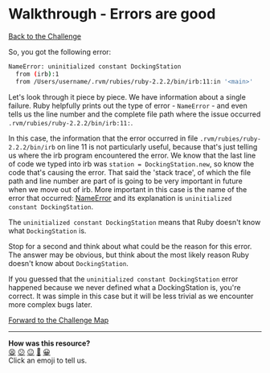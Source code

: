 # Walkthrough - Errors are good

[Back to the Challenge](../4_errors_are_good.md)

So, you got the following error:

```sh
NameError: uninitialized constant DockingStation
  from (irb):1
  from /Users/username/.rvm/rubies/ruby-2.2.2/bin/irb:11:in '<main>'
```

Let's look through it piece by piece.  We have information about a single failure.  Ruby helpfully prints out the type of error - `NameError` - and even tells us the line number and the complete file path where the issue occurred ` .rvm/rubies/ruby-2.2.2/bin/irb:11:`.

In this case, the information that the error occurred in file `.rvm/rubies/ruby-2.2.2/bin/irb` on line 11 is not particularly useful, because that's just telling us where the irb program encountered the error.  We know that the last line of code we typed into irb was `station = DockingStation.new`, so know the code that's causing the error.  That said the 'stack trace', of which the file path and line number are part of is going to be very important in future when we move out of irb.  More important in this case is the name of the error that occurred: [NameError](http://www.ruby-doc.org/core-2.1.2/NameError.html) and its explanation is `uninitialized constant DockingStation`.

The `uninitialized constant DockingStation` means that Ruby doesn't know what `DockingStation` is.

Stop for a second and think about what could be the reason for this error. The answer may be obvious, but think about the most likely reason Ruby doesn't know about `DockingStation`.

If you guessed that the `uninitialized constant DockingStation` error happened because we never defined what a DockingStation is, you're correct. It was simple in this case but it will be less trivial as we encounter more complex bugs later.

[Forward to the Challenge Map](../0_challenge_map.md)

<!-- BEGIN GENERATED SECTION DO NOT EDIT -->

---

**How was this resource?**  
[😫](https://airtable.com/shrUJ3t7KLMqVRFKR?prefill_Repository=course&prefill_File=boris_bikes/walkthroughs/4.md&prefill_Sentiment=😫) [😕](https://airtable.com/shrUJ3t7KLMqVRFKR?prefill_Repository=course&prefill_File=boris_bikes/walkthroughs/4.md&prefill_Sentiment=😕) [😐](https://airtable.com/shrUJ3t7KLMqVRFKR?prefill_Repository=course&prefill_File=boris_bikes/walkthroughs/4.md&prefill_Sentiment=😐) [🙂](https://airtable.com/shrUJ3t7KLMqVRFKR?prefill_Repository=course&prefill_File=boris_bikes/walkthroughs/4.md&prefill_Sentiment=🙂) [😀](https://airtable.com/shrUJ3t7KLMqVRFKR?prefill_Repository=course&prefill_File=boris_bikes/walkthroughs/4.md&prefill_Sentiment=😀)  
Click an emoji to tell us.

<!-- END GENERATED SECTION DO NOT EDIT -->
